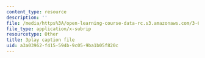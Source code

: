 ```yaml
---
content_type: resource
description: ''
file: /media/https%3A/open-learning-course-data-rc.s3.amazonaws.com/3-60-symmetry-structure-and-tensor-properties-of-materials-fall-2005/a3a03962f415594b9c059ba1b05f820c_hVqoXS5PyzY.vtt
file_type: application/x-subrip
resourcetype: Other
title: 3play caption file
uid: a3a03962-f415-594b-9c05-9ba1b05f820c
---
```

